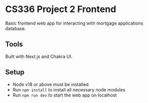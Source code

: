 # CS336 Project 2 Frontend
Basic frontend web app for interacting with mortgage applications database.

## Tools
Built with Next.js and Chakra UI.

## Setup
- Node v18 or above must be installed
- Run `npm install` to install all necessary node modules
- Run `npm run dev` to start the web app on localhost